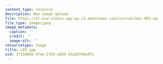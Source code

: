 ```yaml
---
content_type: resource
description: New image Upload
file: https://ol-ocw-studio-app-qa.s3.amazonaws.com/courses/mas-962-special-topics-new-textiles-spring-2010/1715896047ae2769a8595da2874da9f1_LED.jpg
file_type: image/jpeg
image_metadata:
  caption: ''
  credit: ''
  image-alt: ''
resourcetype: Image
title: LED.jpg
uid: 17158960-47ae-2769-a859-5da2874da9f1
---
```

